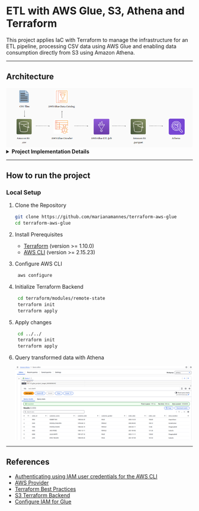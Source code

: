 # ETL with AWS Glue, S3, Athena and Terraform

This project applies IaC with Terraform to manage the infrastructure for an ETL pipeline, processing CSV data using AWS Glue and enabling data consumption directly from S3 using Amazon Athena.

---

## Architecture
<img src="img/architecture.png">

<details>
  <summary> <b>Project Implementation Details</b> </summary>

- **Configuring S3 Backend and DynamoDB for Locks:** Set up an S3 bucket to store Terraform state files and a DynamoDB table to manage state locking.

- **Creating S3 Buckets:** Three buckets are provisioned to handle source data, transformed data, and Glue scripts.

- **Uploading Files:** CSV files from the `mock_data/` directory are uploaded to the source bucket.

- **Configuring IAM Roles:** Permissions are set up to allow Glue to interact with S3.

- **Setting Up AWS Glue:** 
  - A database catalogs the data schema.
  - A crawler detects and updates the schema.
  - A job transforms CSV files into Parquet format.

- **Configuring Triggers:** Automates workflows to run on file uploads to the source bucket.

- **Setting Up Athena:** A query is created in Amazon Athena to directly consume and analyze Parquet data stored in S3.

- **Implementing GitHub Actions:** CI/CD pipelines automate Terraform deployments for efficient infrastructure management.

</details>

---

## How to run the project

### Local Setup
1. Clone the Repository
   
   ```bash
   git clone https://github.com/marianamannes/terraform-aws-glue
   cd terraform-aws-glue
   ```
2. Install Prerequisites 
   - [Terraform](https://developer.hashicorp.com/terraform/downloads) (version >= 1.10.0)
   - [AWS CLI](https://aws.amazon.com/cli/) (version >= 2.15.23)
3. Configure AWS CLI
   ```bash
    aws configure
   ```
4. Initialize Terraform Backend
   ```bash
    cd terraform/modules/remote-state
    terraform init
    terraform apply
   ```
5. Apply changes
   ```bash
    cd ../../
    terraform init
    terraform apply
   ```
5. Query transformed data with Athena

   <img src="img/athena.png">

---

## References
- [Authenticating using IAM user credentials for the AWS CLI](https://docs.aws.amazon.com/cli/v1/userguide/cli-authentication-user.html)
- [AWS Provider](https://registry.terraform.io/providers/hashicorp/aws/latest/docs)
- [Terraform Best Practices](https://www.terraform-best-practices.com/)
- [S3 Terraform Backend](https://developer.hashicorp.com/terraform/language/backend/s3)
- [Configure IAM for Glue](https://docs.aws.amazon.com/glue/latest/dg/configure-iam-for-glue.html)